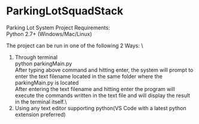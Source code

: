 # ParkingLotSquadStack
Parking Lot System 
Project Requirements: \
  Python 2.7+ (Windows/Mac/Linux)

The project can be run in one of the following 2 Ways: \
  1. Through terminal\
     python parkingMain.py\
     After typing above command and hitting enter, the system will prompt to enter the text filename located in the same folder where the parkingMain.py is located\
     After entering the text filename and hitting enter the program will execute the commands written in the text file and will display the result in the terminal itself.\
  2. Using any text editor supporting python(VS Code with a latest python extension preferred)

